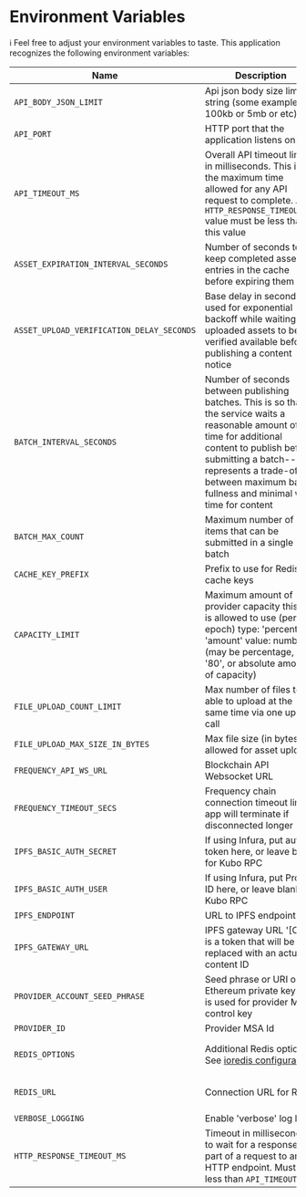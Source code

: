 # Environment Variables

ℹ️ Feel free to adjust your environment variables to taste.
This application recognizes the following environment variables:

| Name                                      | Description                                                                                                                                                                                                                                                         |                                                     Range/Type                                                      |              Required?               |          Default           |
|-------------------------------------------|---------------------------------------------------------------------------------------------------------------------------------------------------------------------------------------------------------------------------------------------------------------------|:-------------------------------------------------------------------------------------------------------------------:|:------------------------------------:|:--------------------------:|
| `API_BODY_JSON_LIMIT`                     | Api json body size limit in string (some examples: 100kb or 5mb or etc)                                                                                                                                                                                             |                                                       string                                                        |                                      |            1mb             |
| `API_PORT`                                | HTTP port that the application listens on                                                                                                                                                                                                                           |                                                    1025 - 65535                                                     |                                      |            3000            |
| `API_TIMEOUT_MS`                          | Overall API timeout limit in milliseconds. This is the maximum time allowed for any API request to complete. Any `HTTP_RESPONSE_TIMEOUT_MS` value must be less than this value                                                                                      |                                                         > 0                                                         |                                      |           30000            |
| `ASSET_EXPIRATION_INTERVAL_SECONDS`       | Number of seconds to keep completed asset entries in the cache before expiring them                                                                                                                                                                                 |                                                         > 0                                                         |                  Y                   |                            |
| `ASSET_UPLOAD_VERIFICATION_DELAY_SECONDS` | Base delay in seconds used for exponential backoff while waiting for uploaded assets to be verified available before publishing a content notice                                                                                                                    |                                                        >= 0                                                         |                  Y                   |                            |
| `BATCH_INTERVAL_SECONDS`                  | Number of seconds between publishing batches. This is so that the service waits a reasonable amount of time for additional content to publish before submitting a batch--it represents a trade-off between maximum batch fullness and minimal wait time for content |                                                         > 0                                                         |                  Y                   |                            |
| `BATCH_MAX_COUNT`                         | Maximum number of items that can be submitted in a single batch                                                                                                                                                                                                     |                                                         > 0                                                         |                  Y                   |                            |
| `CACHE_KEY_PREFIX`                        | Prefix to use for Redis cache keys                                                                                                                                                                                                                                  |                                                       string                                                        |                  Y                   |                            |
| `CAPACITY_LIMIT`                          | Maximum amount of provider capacity this app is allowed to use (per epoch) type: 'percentage' 'amount' value: number (may be percentage, ie '80', or absolute amount of capacity)                                                                                   | JSON [(example)](https://github.com/ProjectLibertyLabs/gateway/blob/main/env-files/content-publishing.template.env) |                  Y                   |                            |
| `FILE_UPLOAD_COUNT_LIMIT`                 | Max number of files to be able to upload at the same time via one upload call                                                                                                                                                                                       |                                                         > 0                                                         |                  Y                   |                            |
| `FILE_UPLOAD_MAX_SIZE_IN_BYTES`           | Max file size (in bytes) allowed for asset upload                                                                                                                                                                                                                   |                                                         > 0                                                         |                  Y                   |                            |
| `FREQUENCY_API_WS_URL`                    | Blockchain API Websocket URL                                                                                                                                                                                                                                        |                                                     ws(s): URL                                                      |                  Y                   |                            |
| `FREQUENCY_TIMEOUT_SECS`                  | Frequency chain connection timeout limit; app will terminate if disconnected longer                                                                                                                                                                                 |                                                       integer                                                       |                                      |             10             |
| `IPFS_BASIC_AUTH_SECRET`                  | If using Infura, put auth token here, or leave blank for Kubo RPC                                                                                                                                                                                                   |                                                       string                                                        |                                      |           blank            |
| `IPFS_BASIC_AUTH_USER`                    | If using Infura, put Project ID here, or leave blank for Kubo RPC                                                                                                                                                                                                   |                                                       string                                                        |                                      |           blank            |
| `IPFS_ENDPOINT`                           | URL to IPFS endpoint                                                                                                                                                                                                                                                |                                                         URL                                                         |                  Y                   |                            |
| `IPFS_GATEWAY_URL`                        | IPFS gateway URL '[CID]' is a token that will be replaced with an actual content ID                                                                                                                                                                                 |                                                    URL template                                                     |                  Y                   |                            |
| `PROVIDER_ACCOUNT_SEED_PHRASE`            | Seed phrase or URI or Ethereum private key that is used for provider MSA control key                                                                                                                                                                                |                                                       string                                                        |                  Y                   |                            |
| `PROVIDER_ID`                             | Provider MSA Id                                                                                                                                                                                                                                                     |                                                       integer                                                       |                  Y                   |                            |
| `REDIS_OPTIONS`                           | Additional Redis options.<br/>See [ioredis configuration](https://ioredis.readthedocs.io/en/latest/API/#new-redisport-host-options)                                                                                                                                 |                                                     JSON string                                                     |   Y<br/>(either this or REDIS_URL)   | '{"commandTimeout":10000}' |
| `REDIS_URL`                               | Connection URL for Redis                                                                                                                                                                                                                                            |                                                         URL                                                         | Y<br/>(either this or REDIS_OPTIONS) |                            |
| `VERBOSE_LOGGING`                         | Enable 'verbose' log level                                                                                                                                                                                                                                          |                                                       boolean                                                       |                  N                   |           false            |
| `HTTP_RESPONSE_TIMEOUT_MS`                | Timeout in milliseconds to wait for a response as part of a request to an HTTP endpoint. Must be less than `API_TIMEOUT_MS`                                                                                                                                         |                                              > 0 and < API_TIMEOUT_MS                                               |                                      |            3000            |
